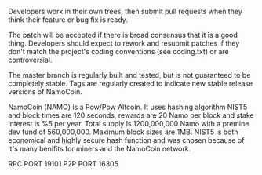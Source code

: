 Developers work in their own trees, then submit pull requests when they think their feature or bug fix is ready.

The patch will be accepted if there is broad consensus that it is a good thing. Developers should expect to rework and resubmit patches if they don't match the project's coding conventions (see coding.txt) or are controversial.

The master branch is regularly built and tested, but is not guaranteed to be completely stable. Tags are regularly created to indicate new stable release versions of NamoCoin.

NamoCoin (NAMO) is a Pow/Pow Altcoin. It uses hashing algorithm NIST5 and block times are 120 seconds, rewards are 20 Namo per block and stake interest is %5 per year. Total supply is 1200,000,000 Namo with a premine dev fund of 560,000,000. Maximum block sizes are 1MB. NIST5 is both economical and highly secure hash function and was chosen because of it's many benifits for miners and  the NamoCoin network.

RPC PORT 19101
P2P PORT 16305







